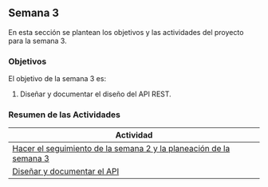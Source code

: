 ## Semana 3

En esta sección se plantean los objetivos y las actividades del proyecto para la semana 3.

### Objetivos

El objetivo de la semana 3 es:

1. Diseñar y documentar el diseño del API REST.


### Resumen de las Actividades

| Actividad                                                                       |
| ------------------------------------------------------------------------------- |
| [Hacer el seguimiento de la semana 2 y la planeación de la semana 3](s3_syp.md) |
| [Diseñar y documentar el API](s3_design.md)                |
